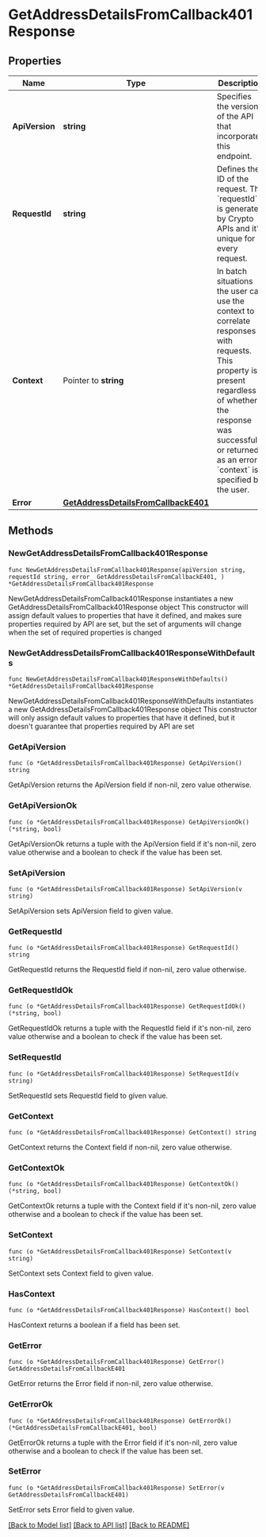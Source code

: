 # GetAddressDetailsFromCallback401Response

## Properties

Name | Type | Description | Notes
------------ | ------------- | ------------- | -------------
**ApiVersion** | **string** | Specifies the version of the API that incorporates this endpoint. | 
**RequestId** | **string** | Defines the ID of the request. The &#x60;requestId&#x60; is generated by Crypto APIs and it&#39;s unique for every request. | 
**Context** | Pointer to **string** | In batch situations the user can use the context to correlate responses with requests. This property is present regardless of whether the response was successful or returned as an error. &#x60;context&#x60; is specified by the user. | [optional] 
**Error** | [**GetAddressDetailsFromCallbackE401**](GetAddressDetailsFromCallbackE401.md) |  | 

## Methods

### NewGetAddressDetailsFromCallback401Response

`func NewGetAddressDetailsFromCallback401Response(apiVersion string, requestId string, error_ GetAddressDetailsFromCallbackE401, ) *GetAddressDetailsFromCallback401Response`

NewGetAddressDetailsFromCallback401Response instantiates a new GetAddressDetailsFromCallback401Response object
This constructor will assign default values to properties that have it defined,
and makes sure properties required by API are set, but the set of arguments
will change when the set of required properties is changed

### NewGetAddressDetailsFromCallback401ResponseWithDefaults

`func NewGetAddressDetailsFromCallback401ResponseWithDefaults() *GetAddressDetailsFromCallback401Response`

NewGetAddressDetailsFromCallback401ResponseWithDefaults instantiates a new GetAddressDetailsFromCallback401Response object
This constructor will only assign default values to properties that have it defined,
but it doesn't guarantee that properties required by API are set

### GetApiVersion

`func (o *GetAddressDetailsFromCallback401Response) GetApiVersion() string`

GetApiVersion returns the ApiVersion field if non-nil, zero value otherwise.

### GetApiVersionOk

`func (o *GetAddressDetailsFromCallback401Response) GetApiVersionOk() (*string, bool)`

GetApiVersionOk returns a tuple with the ApiVersion field if it's non-nil, zero value otherwise
and a boolean to check if the value has been set.

### SetApiVersion

`func (o *GetAddressDetailsFromCallback401Response) SetApiVersion(v string)`

SetApiVersion sets ApiVersion field to given value.


### GetRequestId

`func (o *GetAddressDetailsFromCallback401Response) GetRequestId() string`

GetRequestId returns the RequestId field if non-nil, zero value otherwise.

### GetRequestIdOk

`func (o *GetAddressDetailsFromCallback401Response) GetRequestIdOk() (*string, bool)`

GetRequestIdOk returns a tuple with the RequestId field if it's non-nil, zero value otherwise
and a boolean to check if the value has been set.

### SetRequestId

`func (o *GetAddressDetailsFromCallback401Response) SetRequestId(v string)`

SetRequestId sets RequestId field to given value.


### GetContext

`func (o *GetAddressDetailsFromCallback401Response) GetContext() string`

GetContext returns the Context field if non-nil, zero value otherwise.

### GetContextOk

`func (o *GetAddressDetailsFromCallback401Response) GetContextOk() (*string, bool)`

GetContextOk returns a tuple with the Context field if it's non-nil, zero value otherwise
and a boolean to check if the value has been set.

### SetContext

`func (o *GetAddressDetailsFromCallback401Response) SetContext(v string)`

SetContext sets Context field to given value.

### HasContext

`func (o *GetAddressDetailsFromCallback401Response) HasContext() bool`

HasContext returns a boolean if a field has been set.

### GetError

`func (o *GetAddressDetailsFromCallback401Response) GetError() GetAddressDetailsFromCallbackE401`

GetError returns the Error field if non-nil, zero value otherwise.

### GetErrorOk

`func (o *GetAddressDetailsFromCallback401Response) GetErrorOk() (*GetAddressDetailsFromCallbackE401, bool)`

GetErrorOk returns a tuple with the Error field if it's non-nil, zero value otherwise
and a boolean to check if the value has been set.

### SetError

`func (o *GetAddressDetailsFromCallback401Response) SetError(v GetAddressDetailsFromCallbackE401)`

SetError sets Error field to given value.



[[Back to Model list]](../README.md#documentation-for-models) [[Back to API list]](../README.md#documentation-for-api-endpoints) [[Back to README]](../README.md)


